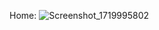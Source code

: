 Home:
![Screenshot_1719995802](https://github.com/sharib064/ToDoApp/assets/106105515/8805dbb1-ef0a-42b2-bc30-bf1ae6f9f0b0)
